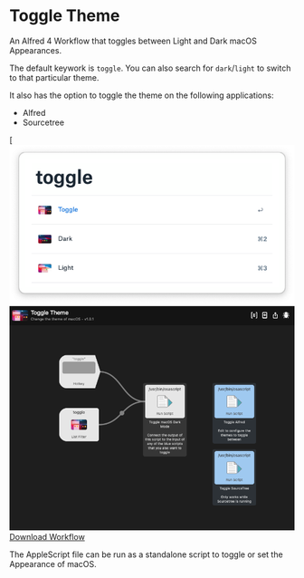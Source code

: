 # Toggle Theme

An Alfred 4 Workflow that toggles between Light and Dark macOS Appearances.

The default keywork is `toggle`.
You can also search for `dark`/`light` to switch to that particular theme.

It also has the option to toggle the theme on the following applications:
 - Alfred
 - Sourcetree

[![Preview of the toggle workflow](assets/workflow.png)
[![Preview of the toggle workflow editor](assets/editor.png)
Download Workflow](https://github.com/mermaid/mojave-darkmode-toggle/raw/master/Toggle%20Theme.alfredworkflow)

The AppleScript file can be run as a standalone script to toggle or set the Appearance of macOS.
